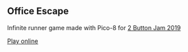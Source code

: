 ## Office Escape

Infinite runner game made with Pico-8 for [2 Button Jam 2019](https://itch.io/jam/2-buttons-jam-2019)

[Play online](https://ryanford-frontend.github.io/office-escape)
